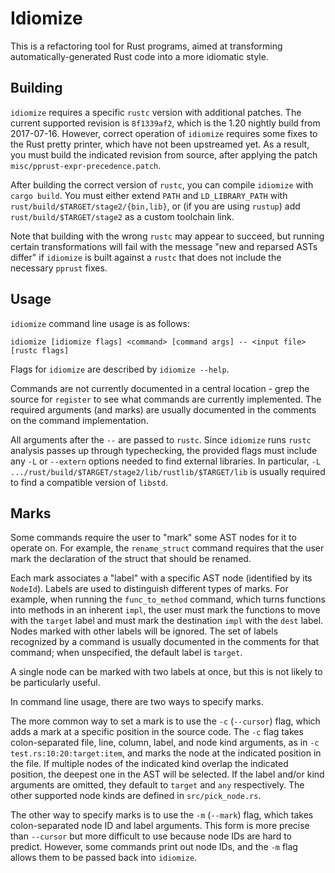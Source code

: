 # Idiomize

This is a refactoring tool for Rust programs, aimed at transforming
automatically-generated Rust code into a more idiomatic style.


## Building

`idiomize` requires a specific `rustc` version with additional patches.  The
current supported revision is `8f1339af2`, which is the 1.20 nightly build from
2017-07-16.  However, correct operation of `idiomize` requires some fixes to
the Rust pretty printer, which have not been upstreamed yet.  As a result, you
must build the indicated revision from source, after applying the patch
`misc/pprust-expr-precedence.patch`.

After building the correct version of `rustc`, you can compile `idiomize` with
`cargo build`.  You must either extend `PATH` and `LD_LIBRARY_PATH` with
`rust/build/$TARGET/stage2/{bin,lib}`, or (if you are using `rustup`) add
`rust/build/$TARGET/stage2` as a custom toolchain link.

Note that building with the wrong `rustc` may appear to succeed, but running
certain transformations will fail with the message "new and reparsed ASTs
differ" if `idiomize` is built against a `rustc` that does not include the
necessary `pprust` fixes.


## Usage

`idiomize` command line usage is as follows:

    idiomize [idiomize flags] <command> [command args] -- <input file> [rustc flags]

Flags for `idiomize` are described by `idiomize --help`.

Commands are not
currently documented in a central location - grep the source for `register` to
see what commands are currently implemented.  The required arguments (and
marks) are usually documented in the comments on the command implementation.

All arguments after the `--` are passed to `rustc`.  Since `idiomize` runs
`rustc` analysis passes up through typechecking, the provided flags must
include any `-L` or `--extern` options needed to find external libraries.  In
particular, `-L .../rust/build/$TARGET/stage2/lib/rustlib/$TARGET/lib` is
usually required to find a compatible version of `libstd`.


## Marks

Some commands require the user to "mark" some AST nodes for it to operate on.
For example, the `rename_struct` command requires that the user mark the
declaration of the struct that should be renamed.

Each mark associates a "label" with a specific AST node (identified by its
`NodeId`).  Labels are used to distinguish different types of marks.  For
example, when running the `func_to_method` command, which turns functions into
methods in an inherent `impl`, the user must mark the functions to move with
the `target` label and must mark the destination `impl` with the `dest` label.
Nodes marked with other labels will be ignored.  The set of labels recognized
by a command is usually documented in the comments for that command; when
unspecified, the default label is `target`.

A single node can be marked with two labels at once, but this is not likely
to be particularly useful.

In command line usage, there are two ways to specify marks.

The more common way to set a mark is to use the `-c` (`--cursor`) flag, which
adds a mark at a specific position in the source code.  The `-c` flag takes
colon-separated file, line, column, label, and node kind arguments, as in `-c
test.rs:10:20:target:item`, and marks the node at the indicated position in the
file.  If multiple nodes of the indicated kind overlap the indicated position,
the deepest one in the AST will be selected.  If the label and/or kind
arguments are omitted, they default to `target` and `any` respectively.  The
other supported node kinds are defined in `src/pick_node.rs`.

The other way to specify marks is to use the `-m` (`--mark`) flag, which takes
colon-separated node ID and label arguments.  This form is more precise than
`--cursor` but more difficult to use because node IDs are hard to predict.
However, some commands print out node IDs, and the `-m` flag allows them to be
passed back into `idiomize`.


